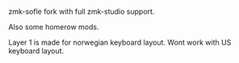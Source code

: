 zmk-sofle fork with full zmk-studio support.

Also some homerow mods.

Layer 1 is made for norwegian keyboard layout. Wont work with US keyboard layout.
